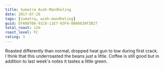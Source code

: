 ```yaml
---
title: Sumatra Aceh-Mandheling
date: 2017-07-26
tags: [sumatra, aceh-mandheling]
guid: EFA087D6-91C8-11E7-93F4-0B90838F3B27
total_roast: 12m
roast_level: FC
rating: 3
---
```

Roasted differently than normal; dropped heat gun to low during first crack.  I
think that this underroasted the beans just a little.  Coffee is still good but
in addition to last week's notes it tastes a little green.
